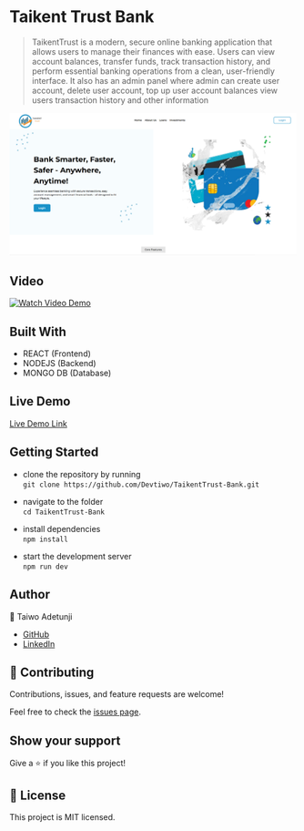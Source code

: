 # Taikent Trust Bank

> TaikentTrust is a modern, secure online banking application that allows users to manage their finances with ease. Users can view account balances, transfer funds, track transaction history, and perform essential banking operations from a clean, user-friendly interface. It also has an admin panel where admin can create user account, delete user account, top up user account balances view users transaction history and other information

![screenshot](/public/images/taikent.png)

## Video

[![Watch Video Demo](https://via.placeholder.com/800x400.png?text=Click+to+Watch+Demo)](https://drive.google.com/file/d/1poM1QAapS0N2-DNIUYfve5QhR4AgNRA0/view)

## Built With

- REACT (Frontend)
- NODEJS (Backend)
- MONGO DB (Database)

## Live Demo
[Live Demo Link](https://taikenttrust.vercel.app)


## Getting Started
- clone the repository by running\
    `git clone https://github.com/Devtiwo/TaikentTrust-Bank.git`

- navigate to the folder\
    `cd TaikentTrust-Bank`

- install dependencies\
    `npm install`

- start the development server\
    `npm run dev`

## Author

👤 Taiwo Adetunji

- [GitHub](https://github.com/Devtiwo)
- [LinkedIn](https://www.linkedin.com/in/taiwo-adetunji-860666225/)


## 🤝 Contributing

Contributions, issues, and feature requests are welcome!

Feel free to check the [issues page](https://github.com/Devtiwo/TaikentTrust-Bank/issues).

## Show your support

Give a ⭐️ if you like this project!

## 📝 License

This project is MIT licensed.
